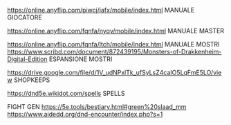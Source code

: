 https://online.anyflip.com/piwcj/iafx/mobile/index.html MANUALE GIOCATORE

https://online.anyflip.com/fqnfa/nyqv/mobile/index.html MANUALE MASTER

https://online.anyflip.com/fqnfa/ltch/mobile/index.html MANUALE MOSTRI
https://www.scribd.com/document/872439195/Monsters-of-Drakkenheim-Digital-Edition 
ESPANSIONE MOSTRI

https://drive.google.com/file/d/1V_udNPxlTk_ufSyLsZ4caIO5LqFmE5LO/view SHOPKEEPS

https://dnd5e.wikidot.com/spells SPELLS






FIGHT GEN https://5e.tools/bestiary.html#green%20slaad_mm   https://www.aidedd.org/dnd-encounter/index.php?s=1     


